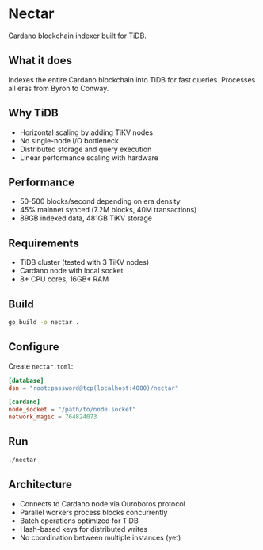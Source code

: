 # Nectar

Cardano blockchain indexer built for TiDB.

## What it does

Indexes the entire Cardano blockchain into TiDB for fast queries. Processes all eras from Byron to Conway.

## Why TiDB

- Horizontal scaling by adding TiKV nodes
- No single-node I/O bottleneck
- Distributed storage and query execution
- Linear performance scaling with hardware

## Performance

- 50-500 blocks/second depending on era density
- 45% mainnet synced (7.2M blocks, 40M transactions)
- 89GB indexed data, 481GB TiKV storage

## Requirements

- TiDB cluster (tested with 3 TiKV nodes)
- Cardano node with local socket
- 8+ CPU cores, 16GB+ RAM

## Build

```bash
go build -o nectar .
```

## Configure

Create `nectar.toml`:
```toml
[database]
dsn = "root:password@tcp(localhost:4000)/nectar"

[cardano]  
node_socket = "/path/to/node.socket"
network_magic = 764824073
```

## Run

```bash
./nectar
```

## Architecture

- Connects to Cardano node via Ouroboros protocol
- Parallel workers process blocks concurrently
- Batch operations optimized for TiDB
- Hash-based keys for distributed writes
- No coordination between multiple instances (yet)